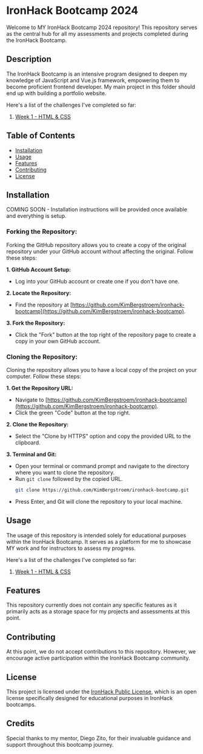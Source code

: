 # IronHack Bootcamp 2024

Welcome to MY IronHack Bootcamp 2024 repository! This repository serves as the central hub for all my assessments and projects completed during the IronHack Bootcamp.

## Description

The IronHack Bootcamp is an intensive program designed to deepen my knowledge of JavaScript and Vue.js framework, empowering them to become proficient frontend developer. My main project in this folder should end up with building a portfolio website.

Here's a list of the challenges I've completed so far:

1. [Week 1 - HTML & CSS](week1-labs/)

## Table of Contents

- [Installation](#installation)
- [Usage](#usage)
- [Features](#features)
- [Contributing](#contributing)
- [License](#license)

## Installation

COMING SOON - Installation instructions will be provided once available and everything is setup.

### Forking the Repository:

Forking the GitHub repository allows you to create a copy of the original repository under your GitHub account without affecting the original. Follow these steps:

**1. GitHub Account Setup:**

- Log into your GitHub account or create one if you don't have one.

**2. Locate the Repository:**

- Find the repository at [https://github.com/KimBergstroem/ironhack-bootcamp](https://github.com/KimBergstroem/ironhack-bootcamp).

**3. Fork the Repository:**

- Click the "Fork" button at the top right of the repository page to create a copy in your own GitHub account.

### Cloning the Repository:

Cloning the repository allows you to have a local copy of the project on your computer. Follow these steps:

**1. Get the Repository URL:**

- Navigate to [https://github.com/KimBergstroem/ironhack-bootcamp](https://github.com/KimBergstroem/ironhack-bootcamp).
- Click the green "Code" button at the top right.

**2. Clone the Repository:**

- Select the "Clone by HTTPS" option and copy the provided URL to the clipboard.

**3. Terminal and Git:**

- Open your terminal or command prompt and navigate to the directory where you want to clone the repository.
- Run `git clone` followed by the copied URL.
  ```bash
  git clone https://github.com/KimBergstroem/ironhack-bootcamp.git
  ```
- Press Enter, and Git will clone the repository to your local machine.

## Usage

The usage of this repository is intended solely for educational purposes within the IronHack Bootcamp. It serves as a platform for me to showcase MY work and for instructors to assess my progress.

Here's a list of the challenges I've completed so far:

1. [Week 1 - HTML & CSS](week1-labs/)

## Features

This repository currently does not contain any specific features as it primarily acts as a storage space for my projects and assessments at this point.

## Contributing

At this point, we do not accept contributions to this repository. However, we encourage active participation within the IronHack Bootcamp community.

## License

This project is licensed under the [IronHack Public License](LICENSE), which is an open license specifically designed for educational purposes in IronHack bootcamps.

## Credits

Special thanks to my mentor, Diego Zito, for their invaluable guidance and support throughout this bootcamp journey.
